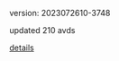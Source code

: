 version: 2023072610-3748

updated 210 avds

[details](https://github.com/0x74f917491bfa7ebfa379/ali_avd_db/blob/master/change_log/2023/07/26/10/3748.txt)